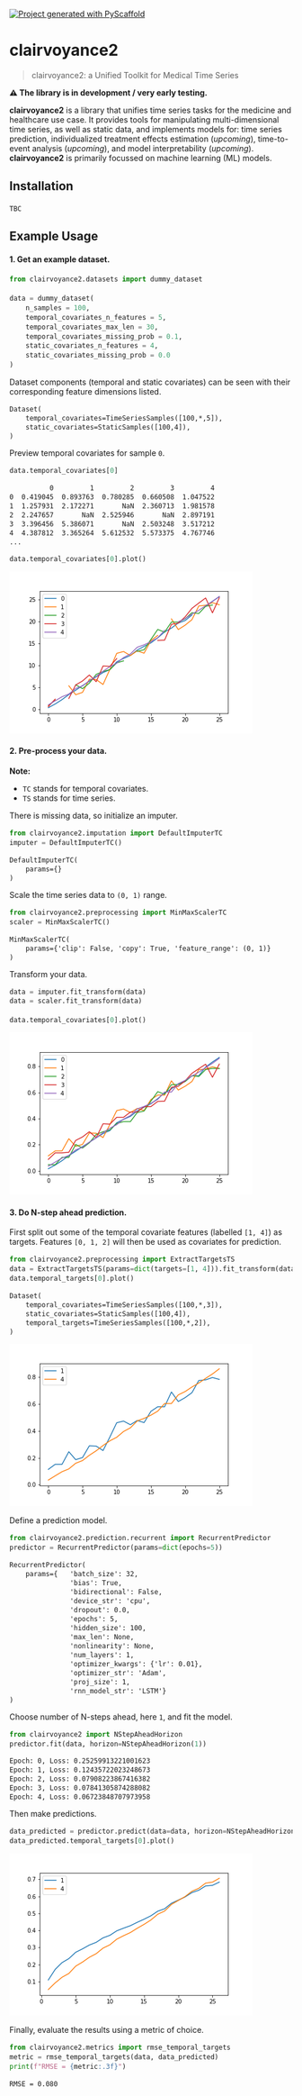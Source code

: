 <!-- These are examples of badges you might want to add to your README:
     please update the URLs accordingly

[![Built Status](https://api.cirrus-ci.com/github/<USER>/clairvoyance2.svg?branch=main)](https://cirrus-ci.com/github/<USER>/clairvoyance2)
[![ReadTheDocs](https://readthedocs.org/projects/clairvoyance2/badge/?version=latest)](https://clairvoyance2.readthedocs.io/en/stable/)
[![Coveralls](https://img.shields.io/coveralls/github/<USER>/clairvoyance2/main.svg)](https://coveralls.io/r/<USER>/clairvoyance2)
[![PyPI-Server](https://img.shields.io/pypi/v/clairvoyance2.svg)](https://pypi.org/project/clairvoyance2/)
[![Conda-Forge](https://img.shields.io/conda/vn/conda-forge/clairvoyance2.svg)](https://anaconda.org/conda-forge/clairvoyance2)
[![Monthly Downloads](https://pepy.tech/badge/clairvoyance2/month)](https://pepy.tech/project/clairvoyance2)
[![Twitter](https://img.shields.io/twitter/url/http/shields.io.svg?style=social&label=Twitter)](https://twitter.com/clairvoyance2)
-->

[![Project generated with PyScaffold](https://img.shields.io/badge/-PyScaffold-005CA0?logo=pyscaffold)](https://pyscaffold.org/)



# clairvoyance2

> clairvoyance2: a Unified Toolkit for Medical Time Series

**⚠️ The library is in development / very early testing.**

**clairvoyance2** is a library that unifies time series tasks for the medicine and healthcare use case.  It provides tools for manipulating multi-dimensional time series, as well as static data, and implements models for: time series prediction, individualized treatment effects estimation (*upcoming*), time-to-event analysis (*upcoming*), and model interpretability (*upcoming*).  **clairvoyance2** is primarily focussed on machine learning (ML) models.



## Installation

`TBC`


## Example Usage

#### 1\. Get an example dataset.
```python
from clairvoyance2.datasets import dummy_dataset

data = dummy_dataset(
    n_samples = 100,
    temporal_covariates_n_features = 5,
    temporal_covariates_max_len = 30,
    temporal_covariates_missing_prob = 0.1,
    static_covariates_n_features = 4,
    static_covariates_missing_prob = 0.0
)
```

Dataset components (temporal and static covariates) can be seen with their corresponding feature dimensions listed.
```
Dataset(
    temporal_covariates=TimeSeriesSamples([100,*,5]),
    static_covariates=StaticSamples([100,4]),
)
```

Preview temporal covariates for sample `0`.
```python
data.temporal_covariates[0]
```
```
          0         1         2         3         4
0  0.419045  0.893763  0.780285  0.660508  1.047522
1  1.257931  2.172271       NaN  2.360713  1.981578
2  2.247657       NaN  2.525946       NaN  2.897191
3  3.396456  5.386071       NaN  2.503248  3.517212
4  4.387812  3.365264  5.612532  5.573375  4.767746
...
```

```python
data.temporal_covariates[0].plot()
```
![preview temporal covariates for sample 0](./assets/readme_0.png)

#### 2\. Pre-process your data.

**Note:**
* `TC` stands for temporal covariates.
* `TS` stands for time series.

There is missing data, so initialize an imputer.
```python
from clairvoyance2.imputation import DefaultImputerTC
imputer = DefaultImputerTC()
```
```
DefaultImputerTC(
    params={}
)
```

Scale the time series data to `(0, 1)` range.
```python
from clairvoyance2.preprocessing import MinMaxScalerTC
scaler = MinMaxScalerTC()
```
```
MinMaxScalerTC(
    params={'clip': False, 'copy': True, 'feature_range': (0, 1)}
)
```

Transform your data.
```python
data = imputer.fit_transform(data)
data = scaler.fit_transform(data)

data.temporal_covariates[0].plot()
```
![preview temporal covariates for sample 0 after pre-processing](./assets/readme_1.png)

#### 3\. Do N-step ahead prediction.

First split out some of the temporal covariate features (labelled `[1, 4]`) as targets. Features `[0, 1, 2]` will then be used as covariates for prediction.
```python
from clairvoyance2.preprocessing import ExtractTargetsTS
data = ExtractTargetsTS(params=dict(targets=[1, 4])).fit_transform(data)
data.temporal_targets[0].plot()
```
```
Dataset(
    temporal_covariates=TimeSeriesSamples([100,*,3]),
    static_covariates=StaticSamples([100,4]),
    temporal_targets=TimeSeriesSamples([100,*,2]),
)
```
![preview temporal targets for sample 0](./assets/readme_3.png)

Define a prediction model.
```python
from clairvoyance2.prediction.recurrent import RecurrentPredictor
predictor = RecurrentPredictor(params=dict(epochs=5))
```
```
RecurrentPredictor(
    params={   'batch_size': 32,
               'bias': True,
               'bidirectional': False,
               'device_str': 'cpu',
               'dropout': 0.0,
               'epochs': 5,
               'hidden_size': 100,
               'max_len': None,
               'nonlinearity': None,
               'num_layers': 1,
               'optimizer_kwargs': {'lr': 0.01},
               'optimizer_str': 'Adam',
               'proj_size': 1,
               'rnn_model_str': 'LSTM'}
)
```

Choose number of N-steps ahead, here `1`, and fit the model.
```python
from clairvoyance2 import NStepAheadHorizon
predictor.fit(data, horizon=NStepAheadHorizon(1))
```
```
Epoch: 0, Loss: 0.25259913221001623
Epoch: 1, Loss: 0.12435722023248673
Epoch: 2, Loss: 0.07908223867416382
Epoch: 3, Loss: 0.07841305874288082
Epoch: 4, Loss: 0.06723848707973958
```

Then make predictions.
```python
data_predicted = predictor.predict(data=data, horizon=NStepAheadHorizon(1))
data_predicted.temporal_targets[0].plot()
```
![preview predicted temporal targets for sample 0](./assets/readme_4.png)

Finally, evaluate the results using a metric of choice.
```python
from clairvoyance2.metrics import rmse_temporal_targets
metric = rmse_temporal_targets(data, data_predicted)
print(f"RMSE = {metric:.3f}")
```
```
RMSE = 0.080
```
